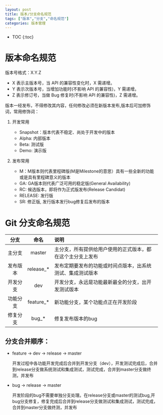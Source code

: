 ```yaml
---
layout: post
title: 版本/分支命名规范
tags: ["版本","分支","命名规范"]
categories: 版本管理
---
```

* TOC
{:toc}

# 版本命名规范
版本号格式：X.Y.Z
- X 表示主版本号，当 API 的兼容性变化时，X 需递增。
- Y 表示次版本号，当增加功能时(不影响 API 的兼容性)，Y 需递增。
- Z 表示修订号，当做 Bug 修复时(不影响 API 的兼容性)，Z 需递增。

版本一经发布，不得修改其内容，任何修改必须在新版本发布,版本后可加修饰词，常用修饰词：
<!--more-->
1. 开发常用
    - Snapshot：版本代表不稳定、尚处于开发中的版本
    - Alpha: 内部版本
    - Beta: 测试版
    - Demo: 演示版 

2. 发布常用
    - M：M版本则代表里程碑版(M是Milestone的意思）具有一些全新的功能或是具有里程碑意义的版本
    - GA: GA版本则代表广泛可用的稳定版(General Availability)
    - RC: 候选版本，即将作为正式版发布(Release Candidat)
    - RELEASE: 发行版
    - SR: 修正版, 发行版本发行bug修复后发布的版本

# Git 分支命名规范

|分支|命名|说明|
|:---:|:---:|:---|
|主分支|master|主分支，所有提供给用户使用的正式版本，都在这个主分支上发布|
|发布版本|release_*|发布定期要发布的功能或时间点版本，出系统测试、集成测试版本|
|开发分支|dev|开发分支，永远是功能最新最全的分支，出开发测试版本|
|功能分支|feature_*|新功能分支，某个功能点正在开发阶段|
|修复分支|bug_*|修复发布版本的bug|

## 分支合并顺序：
- feature -> dev -> release -> master
    
    开发过程中各功能开发完成后合并到开发分支（dev），开发测试完成后，合并到release分支做系统测试和集成测试，测试完成，合并到master分支做终测，并发布
- bug -> release -> master
    
    开发阶段的bug不需要单独分支处理。在release分支或master的测试bug,开bug分支修复，修复完成后合并到release分支做测试和集成测试，测试完成，合并到master分支做终测，并发布
